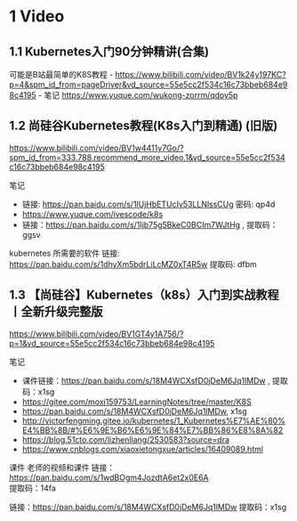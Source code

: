 

# 1 Video

## 1.1 Kubernetes入门90分钟精讲(合集)
可能是B站最简单的K8S教程 
    - https://www.bilibili.com/video/BV1k24y197KC?p=4&spm_id_from=pageDriver&vd_source=55e5cc2f534c16c73bbeb684e98c4195 
    - 笔记 https://www.yuque.com/wukong-zorrm/qdoy5p



## 1.2 尚硅谷Kubernetes教程(K8s入门到精通) (旧版)
https://www.bilibili.com/video/BV1w4411y7Go/?spm_id_from=333.788.recommend_more_video.1&vd_source=55e5cc2f534c16c73bbeb684e98c4195

笔记
- 链接: https://pan.baidu.com/s/1lUjHbETUcIy53LLNlssCUg  密码: qp4d
- https://www.yuque.com/ivescode/k8s
- 链接：https://pan.baidu.com/s/1Ijb75g5BkeC0BCIm7WJtHg ,  提取码：ggsv

kubernetes 所需要的软件 
链接: https://pan.baidu.com/s/1dhyXm5bdrLiLcMZ0xT4R5w 提取码: dfbm


## 1.3 【尚硅谷】Kubernetes（k8s）入门到实战教程丨全新升级完整版

https://www.bilibili.com/video/BV1GT4y1A756/?p=1&vd_source=55e5cc2f534c16c73bbeb684e98c4195

笔记
- 课件链接：https://pan.baidu.com/s/18M4WCXsfD0jDeM6Jq1lMDw  , 提取码：x1sg
- https://gitee.com/moxi159753/LearningNotes/tree/master/K8S
- https://pan.baidu.com/s/18M4WCXsfD0jDeM6Jq1lMDw, x1sg
- http://victorfengming.gitee.io/kubernetes/1_Kubernetes%E7%AE%80%E4%BB%8B/#%E6%9E%B6%E6%9E%84%E7%BB%86%E8%8A%82
- https://blog.51cto.com/lizhenliang/2530583?source=dra
- https://www.cnblogs.com/xiaoxietongxue/articles/16409089.html

课件 
老师的视频和课件
链接：https://pan.baidu.com/s/1wdBOgm4JozdtA6et2x0E6A  
提取码：14fa

链接：https://pan.baidu.com/s/18M4WCXsfD0jDeM6Jq1lMDw
提取码：x1sg

